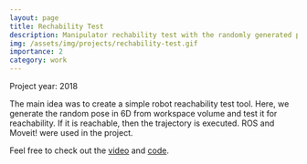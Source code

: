 ```yaml
---
layout: page
title: Rechability Test
description: Manipulator rechability test with the randomly generated pose.
img: /assets/img/projects/rechability-test.gif
importance: 2
category: work
---
```


Project year: 2018

The main idea was to create a simple robot reachability test tool. Here, we generate the random pose in 6D from workspace volume and test it for reachability. If it is reachable, then the trajectory is executed. ROS and Moveit! were used in the project. 

Feel free to check out the
<a href="https://www.youtube.com/watch?v=4QNv7PPcg18" target="blank">video</a> and
<a href="https://github.com/imprs/ur5_barrett_planning" target="blank">code</a>.

<div class="row justify-content-md-center">
    <div class="col-lg-8">
        <img class="img-fluid rounded z-depth-1" src="{{ '/assets/img/projects/rechability-test.gif' | relative_url }}" alt="" data-zoomable title="example image"/>
    </div>
</div>

